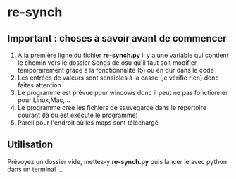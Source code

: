 # re-synch
## Important : choses à savoir avant de commencer
1. À la première ligne du fichier __re-synch.py__ il y a une variable qui contient le chemin vers le dossier Songs de osu qu'il faut soit modifier temporairement grâce à la fonctionnalité (5) ou en dur dans le code
2. Les entrées de valeurs sont sensibles à la casse (je vérifie rien) donc faites attention
3. Le programme est prévue pour windows donc il peut ne pas fonctionner pour Linux,Mac,...
4. Le programme crée les fichiers de sauvegarde dans le répertoire courant (là où est exécuté le programme)
5. Pareil pour l'endroit où les maps sont téléchargé

## Utilisation
Prévoyez un dossier vide, mettez-y __re-synch.py__ puis lancer le avec python dans un terminal
...
